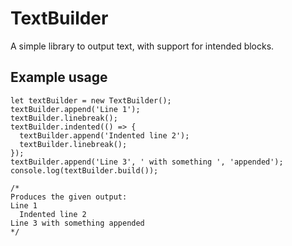 # TextBuilder

A simple library to output text, with support for intended blocks.

## Example usage

```
let textBuilder = new TextBuilder();
textBuilder.append('Line 1');
textBuilder.linebreak();
textBuilder.indented(() => {
  textBuilder.append('Indented line 2');
  textBuilder.linebreak();
});
textBuilder.append('Line 3', ' with something ', 'appended');
console.log(textBuilder.build());

/*
Produces the given output:
Line 1
  Indented line 2
Line 3 with something appended
*/
```
